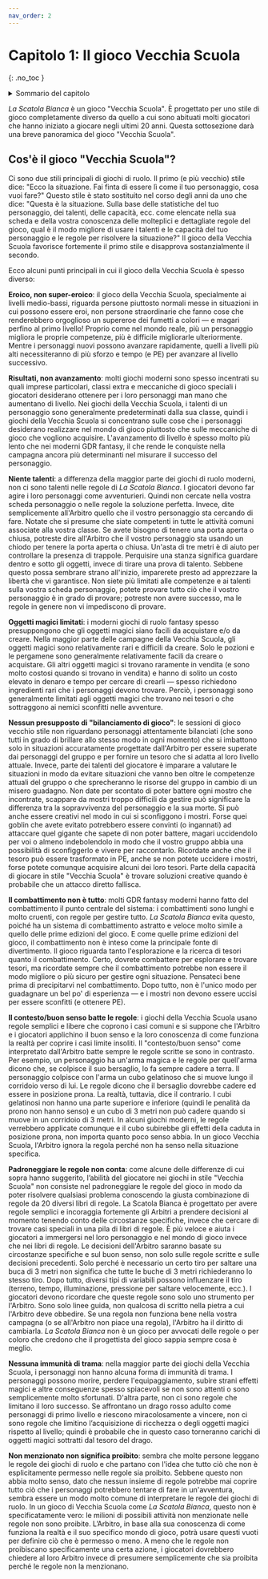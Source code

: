 ```yaml
---
nav_order: 2
---
```


# Capitolo 1: Il gioco Vecchia Scuola
{: .no_toc }

<details markdown="block">
  <summary>
    Sommario del capitolo
  </summary>
  {: .text-delta }
1. TOC
{:toc}
</details>


*La Scatola Bianca* è un gioco "Vecchia Scuola". È progettato per uno stile di gioco completamente diverso da quello a cui sono abituati molti giocatori che hanno iniziato a giocare negli ultimi 20 anni. Questa sottosezione darà una breve panoramica del gioco "Vecchia Scuola".

## Cos'è il gioco "Vecchia Scuola"?

Ci sono due stili principali di giochi di ruolo. Il primo (e più vecchio) stile dice: "Ecco la situazione. Fai finta di essere lì come il tuo personaggio, cosa vuoi fare?" Questo stile è stato sostituito nel corso degli anni da uno che dice: "Questa è la situazione. Sulla base delle statistiche del tuo personaggio, dei talenti, delle capacità, ecc. come elencate nella sua scheda e della vostra conoscenza delle molteplici e dettagliate regole del gioco, qual è il modo migliore di usare i talenti e le capacità del tuo personaggio e le regole per risolvere la situazione?" Il gioco della Vecchia Scuola favorisce fortemente il primo stile e disapprova sostanzialmente il secondo.

Ecco alcuni punti principali in cui il gioco della Vecchia Scuola è spesso diverso:

**Eroico, non super-eroico**: il gioco della Vecchia Scuola, specialmente ai livelli medio-bassi, riguarda persone piuttosto normali messe in situazioni in cui possono essere eroi, non persone straordinarie che fanno cose che renderebbero orgoglioso un supereroe dei fumetti a colori — e magari perfino al primo livello! Proprio come nel mondo reale, più un personaggio migliora le proprie competenze, più è difficile migliorarle ulteriormente. Mentre i personaggi nuovi possono avanzare rapidamente, quelli a livelli più alti necessiteranno di più sforzo e tempo (e PE) per avanzare al livello successivo.

**Risultati, non avanzamento**: molti giochi moderni sono spesso incentrati su quali imprese particolari, classi extra e meccaniche di gioco speciali i giocatori desiderano ottenere per i loro personaggi man mano che aumentano di livello. Nei giochi della Vecchia Scuola, i talenti di un personaggio sono generalmente predeterminati dalla sua classe, quindi i giochi della Vecchia Scuola si concentrano sulle cose che i personaggi desiderano realizzare nel mondo di gioco piuttosto che sulle meccaniche di gioco che vogliono acquisire. L'avanzamento di livello è spesso molto più lento che nei moderni GDR fantasy, il che rende le conquiste nella campagna ancora più determinanti nel misurare il successo del personaggio.

**Niente talenti**: a differenza della maggior parte dei giochi di ruolo moderni, non ci sono talenti nelle regole di *La Scatola Bianca*. I giocatori devono far agire i loro personaggi come avventurieri. Quindi non cercate nella vostra scheda personaggio o nelle regole la soluzione perfetta. Invece, dite semplicemente all'Arbitro quello che il vostro personaggio sta cercando di fare. Notate che si presume che siate competenti in tutte le attività comuni associate alla vostra classe. Se avete bisogno di tenere una porta aperta o chiusa, potreste dire all'Arbitro che il vostro personaggio sta usando un chiodo per tenere la porta aperta o chiusa. Un'asta di tre metri è di aiuto per controllare la presenza di trappole. Perquisire una stanza significa guardare dentro e sotto gli oggetti, invece di tirare una prova di talento. Sebbene questo possa sembrare strano all'inizio, imparerete presto ad apprezzare la libertà che vi garantisce. Non siete più limitati alle competenze e ai talenti sulla vostra scheda personaggio, potete provare tutto ciò che il vostro personaggio è in grado di provare; potreste non avere successo, ma le regole in genere non vi impediscono di provare.

**Oggetti magici limitati**: i moderni giochi di ruolo fantasy spesso presuppongono che gli oggetti magici siano facili da acquistare e/o da creare. Nella maggior parte delle campagne della Vecchia Scuola, gli oggetti magici sono relativamente rari e difficili da creare. Solo le pozioni e le pergamene sono generalmente relativamente facili da creare o acquistare. Gli altri oggetti magici si trovano raramente in vendita (e sono molto costosi quando si trovano in vendita) e hanno di solito un costo elevato in denaro e tempo per cercare di crearli — spesso richiedono ingredienti rari che i personaggi devono trovare. Perciò, i personaggi sono generalmente limitati agli oggetti magici che trovano nei tesori o che sottraggono ai nemici sconfitti nelle avventure.

**Nessun presupposto di "bilanciamento di gioco"**: le sessioni di gioco vecchio stile non riguardano personaggi attentamente bilanciati (che sono tutti in grado di brillare allo stesso modo in ogni momento) che si imbattono solo in situazioni accuratamente progettate dall'Arbitro per essere superate dai personaggi del gruppo e per fornire un tesoro che si adatta al loro livello attuale. Invece, parte dei talenti del giocatore è imparare a valutare le situazioni in modo da evitare situazioni che vanno ben oltre le competenze attuali del gruppo o che sprecheranno le risorse del gruppo in cambio di un misero guadagno. Non date per scontato di poter battere ogni mostro che incontrate, scappare da mostri troppo difficili da gestire può significare la differenza tra la sopravvivenza del personaggio e la sua morte. Si può anche essere creativi nel modo in cui si sconfiggono i mostri. Forse quei goblin che avete evitato potrebbero essere convinti (o ingannati) ad attaccare quel gigante che sapete di non poter battere, magari uccidendolo per voi o almeno indebolendolo in modo che il vostro gruppo abbia una possibilità di sconfiggerlo e vivere per raccontarlo. Ricordate anche che il tesoro può essere trasformato in PE, anche se non potete uccidere i mostri, forse potete comunque acquisire alcuni dei loro tesori. Parte della capacità di giocare in stile "Vecchia Scuola" è trovare soluzioni creative quando è probabile che un attacco diretto fallisca.

**Il combattimento non è tutto**: molti GDR fantasy moderni hanno fatto del combattimento il punto centrale del sistema: i combattimenti sono lunghi e molto cruenti, con regole per gestire tutto. *La Scatola Bianca* evita questo, poiché ha un sistema di combattimento astratto e veloce molto simile a quello delle prime edizioni del gioco. E come quelle prime edizioni del gioco, il combattimento non è inteso come la principale fonte di divertimento. Il gioco riguarda tanto l'esplorazione e la ricerca di tesori quanto il combattimento. Certo, dovrete combattere per esplorare e trovare tesori, ma ricordate sempre che il combattimento potrebbe non essere il modo migliore o più sicuro per gestire ogni situazione. Pensateci bene prima di precipitarvi nel combattimento. Dopo tutto, non è l'unico modo per guadagnare un bel po' di esperienza — e i mostri non devono essere uccisi per essere sconfitti (e ottenere PE).

**Il contesto/buon senso batte le regole**: i giochi della Vecchia Scuola usano regole semplici e libere che coprono i casi comuni e si suppone che l'Arbitro e i giocatori applichino il buon senso e la loro conoscenza di come funziona la realtà per coprire i casi limite insoliti. Il "contesto/buon senso" come interpretato dall'Arbitro batte sempre le regole scritte se sono in contrasto. Per esempio, un personaggio ha un'arma magica e le regole per quell'arma dicono che, se colpisce il suo bersaglio, lo fa sempre cadere a terra. Il personaggio colpisce con l'arma un cubo gelatinoso che si muove lungo il corridoio verso di lui. Le regole dicono che il bersaglio dovrebbe cadere ed essere in posizione prona. La realtà, tuttavia, dice il contrario. I cubi gelatinosi non hanno una parte superiore e inferiore (quindi le penalità da prono non hanno senso) e un cubo di 3 metri non può cadere quando si muove in un corridoio di 3 metri. In alcuni giochi moderni, le regole verrebbero applicate comunque e il cubo subirebbe gli effetti della caduta in posizione prona, non importa quanto poco senso abbia. In un gioco Vecchia Scuola, l'Arbitro ignora la regola perché non ha senso nella situazione specifica.

**Padroneggiare le regole non conta**: come alcune delle differenze di cui sopra hanno suggerito, l’abilità del giocatore nei giochi in stile "Vecchia Scuola" non consiste nel padroneggiare le regole del gioco in modo da poter risolvere qualsiasi problema conoscendo la giusta combinazione di regole da 20 diversi libri di regole. La Scatola Bianca è progettato per avere regole semplici e incoraggia fortemente gli Arbitri a prendere decisioni al momento tenendo conto delle circostanze specifiche, invece che cercare di trovare casi speciali in una pila di libri di regole. È più veloce e aiuta i giocatori a immergersi nel loro personaggio e nel mondo di gioco invece che nei libri di regole. Le decisioni dell'Arbitro saranno basate su circostanze specifiche e sul buon senso, non solo sulle regole scritte e sulle decisioni precedenti. Solo perché è necessario un certo tiro per saltare una buca di 3 metri non significa che tutte le buche di 3 metri richiederanno lo stesso tiro. Dopo tutto, diversi tipi di variabili possono influenzare il tiro (terreno, tempo, illuminazione, pressione per saltare velocemente, ecc.). I giocatori devono ricordare che queste regole sono solo uno strumento per l'Arbitro. Sono solo linee guida, non qualcosa di scritto nella pietra a cui l'Arbitro deve obbedire. Se una regola non funziona bene nella vostra campagna (o se all'Arbitro non piace una regola), l'Arbitro ha il diritto di cambiarla. *La Scatola Bianca* non è un gioco per avvocati delle regole o per coloro che credono che il progettista del gioco sappia sempre cosa è meglio.

**Nessuna immunità di trama**: nella maggior parte dei giochi della Vecchia Scuola, i personaggi non hanno alcuna forma di immunità di trama. I personaggi possono morire, perdere l'equipaggiamento, subire strani effetti magici e altre conseguenze spesso spiacevoli se non sono attenti o sono semplicemente molto sfortunati. D'altra parte, non ci sono regole che limitano il loro successo. Se affrontano un drago rosso adulto come personaggi di primo livello e riescono miracolosamente a vincere, non ci sono regole che limitino l’acquisizione di ricchezza o degli oggetti magici rispetto al livello; quindi è probabile che in questo caso torneranno carichi di oggetti magici sottratti dal tesoro del drago.

**Non menzionato non significa proibito**: sembra che molte persone leggano le regole dei giochi di ruolo e che partano con l'idea che tutto ciò che non è esplicitamente permesso nelle regole sia proibito. Sebbene questo non abbia molto senso, dato che nessun insieme di regole potrebbe mai coprire tutto ciò che i personaggi potrebbero tentare di fare in un'avventura, sembra essere un modo molto comune di interpretare le regole dei giochi di ruolo. In un gioco di Vecchia Scuola come *La Scatola Bianca*, questo non è specificatamente vero: le milioni di possibili attività non menzionate nelle regole non sono proibite. L’Arbitro, in base alla sua conoscenza di come funziona la realtà e il suo specifico mondo di gioco, potrà usare questi vuoti per definire ciò che è permesso o meno. A meno che le regole non proibiscano specificamente una certa azione, i giocatori dovrebbero chiedere al loro Arbitro invece di presumere semplicemente che sia proibita perché le regole non la menzionano.